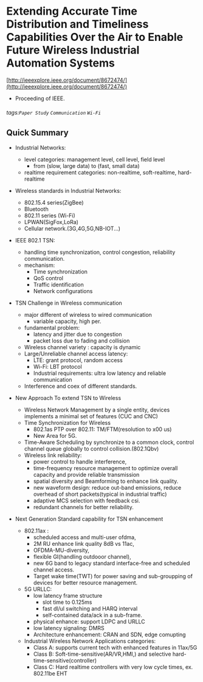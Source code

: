 # Extending Accurate Time Distribution and Timeliness Capabilities Over the Air to Enable Future Wireless Industrial Automation Systems

[http://ieeexplore.ieee.org/document/8672474/](http://ieeexplore.ieee.org/document/8672474/)

- Proceeding of IEEE.

###### tags:`Paper Study` `Communication` `Wi-Fi`



## Quick Summary

- Industrial Networks:
  - level categories: management level, cell level, field level
    - from (slow, large data) to (fast, small data)
  - realtime requirement categories: non-realtime, soft-realtime, hard-realtime
- Wireless standards in Industrial Networks: 
  - 802.15.4 series(ZigBee)
  - Bluetooth
  - 802.11 series (Wi-Fi)
  - LPWAN(SigFox,LoRa)
  - Cellular network.(3G,4G,5G,NB-IOT...)
- IEEE 802.1 TSN: 
  - handling time synchronization, control congestion, reliability communication.
  - mechanism: 
    - Time synchronization
    - QoS control
    - Traffic identification
    - Network configurations
- TSN Challenge in Wireless communication
  - major different of wireless to wired communication
    - variable capacity, high per.
  - fundamental problem:
    - latency and jitter due to congestion
    - packet loss due to fading and collision
  - Wireless channel variety : capacity is dynamic
  - Large/Unreliable channel access latency: 
    - LTE: grant protocol, random access 
    - Wi-Fi: LBT protocol
    - Industrial requirements: ultra low latency and reliable communication
  - Interference and coex of different standards.

- New Approach To extend TSN to Wireless
  - Wireless Network Management by a single entity, devices implements a minimal set of features (CUC and CNC)
  - Time Synchronization for Wireless
    - 802.1as PTP over 802.11: TM/FTM(resolution to x00 us)
    - New Area for 5G.
  - Time-Aware Scheduling by synchronize to a common clock, control channel queue globally to control collision.(802.1Qbv)
  - Wireless link reliability: 
    - power control to handle interference, 
    - time-frequency resource management to optimize overall capacity and provide reliable transmission
    - spatial diversity and Beamforming to enhance link quality.
    - new waveform design: reduce out-band emissions, reduce overhead of short packets(typical in industrial traffic)
    - adaptive MCS selection with feedback csi.
    - redundant channels for better reliability.
- Next Generation Standard capability for TSN enhancement
  - 802.11ax : 
    - scheduled access and multi-user ofdma, 
    - 2M RU enhance link quality 8dB vs 11ac, 
    - OFDMA-MU-diversity, 
    - flexible GI(handling outdooor channel), 
    - new 6G band to legacy standard interface-free and scheduled channel access.
    - Target wake time(TWT) for power saving and sub-groupping of devices for better resource management.
  - 5G URLLC: 
    - low latency frame structure
      - slot time to 0.125ms
      - fast dl/ul switching and HARQ interval
      - self-contained data/ack in a sub-frame.
    - physical enhance: support LDPC and URLLC
    - low latency signaling: DMRS
    - Architecture enhancement: CRAN and SDN, edge comupting
  - Industrial Wireless Network Applications categories: 
    - Class A: supports current tech with enhanced features in 11ax/5G
    - Class B: Soft-time-sensitive(AR/VR,HMI,) and selective hard-time-sensitive(controller)
    - Class C: Hard realtime controllers with very low cycle times, ex. 802.11be EHT
